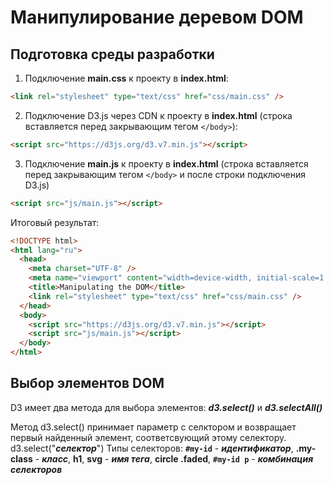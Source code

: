 # Манипулирование деревом DOM

## Подготовка среды разработки

1. Подключение **main.css** к проекту в **index.html**:

```html
<link rel="stylesheet" type="text/css" href="css/main.css" />
```

2. Подключение D3.js через CDN к проекту в **index.html** (строка вставляется перед закрывающим тегом `</body>`):

```html
<script src="https://d3js.org/d3.v7.min.js"></script>
```

3. Подключение **main.js** к проекту в **index.html** (строка вставляется перед закрывающим тегом `</body>` и после строки подключения D3.js)

```html
<script src="js/main.js"></script>
```

Итоговый результат:

```html
<!DOCTYPE html>
<html lang="ru">
  <head>
    <meta charset="UTF-8" />
    <meta name="viewport" content="width=device-width, initial-scale=1.0" />
    <title>Manipulating the DOM</title>
    <link rel="stylesheet" type="text/css" href="css/main.css" />
  </head>
  <body>
    <script src="https://d3js.org/d3.v7.min.js"></script>
    <script src="js/main.js"></script>
  </body>
</html>
```

## Выбор элементов DOM

D3 имеет два метода для выбора элементов:
**_d3.select()_** и **_d3.selectAll()_**

Метод d3.select() принимает параметр с селктором и возвращает первый найденный элемент, соответсвующий этому селектору.
d3.select("**_селектор_**")
Типы селекторов:
**`#my-id`** - **_идентификатор_**,
**.my-class** - **_класс_**,
**h1**, **svg** - **_имя тега_**,
**circle .faded**, **`#my-id p`** - **_комбинация селекторов_**
